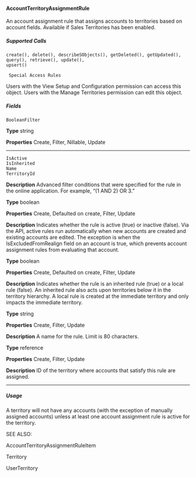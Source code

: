 #### AccountTerritoryAssignmentRule

An account assignment rule that assigns accounts to territories based on account fields. Available if Sales Territories has been enabled.

##### Supported Calls
```
create(), delete(), describeSObjects(), getDeleted(), getUpdated(), query(), retrieve(), update(),
upsert()

 Special Access Rules

```
Users with the View Setup and Configuration permission can access this object. Users with the Manage Territories permission can edit
this object.

##### Fields

```
BooleanFilter

```

**Type**
string

**Properties**
Create, Filter, Nillable, Update


-----

```
IsActive
IsInherited
Name
TerritoryId

```

**Description**
Advanced filter conditions that were specified for the rule in the online application. For
example, “(1 AND 2) OR 3.”

**Type**
boolean

**Properties**
Create, Defaulted on create, Filter, Update

**Description**
Indicates whether the rule is active (true) or inactive (false). Via the API, active rules run
automatically when new accounts are created and existing accounts are edited. The exception
is when the IsExcludedFromRealign field on an account is true, which prevents
account assignment rules from evaluating that account.

**Type**
boolean

**Properties**
Create, Defaulted on create, Filter, Update

**Description**
Indicates whether the rule is an inherited rule (true) or a local rule (false). An inherited
rule also acts upon territories below it in the territory hierarchy. A local rule is created at the
immediate territory and only impacts the immediate territory.

**Type**
string

**Properties**
Create, Filter, Update

**Description**
A name for the rule. Limit is 80 characters.

**Type**
reference

**Properties**
Create, Filter, Update

**Description**
ID of the territory where accounts that satisfy this rule are assigned.


-----

##### Usage

A territory will not have any accounts (with the exception of manually assigned accounts) unless at least one account assignment rule
is active for the territory.

SEE ALSO:

AccountTerritoryAssignmentRuleItem

Territory

UserTerritory
